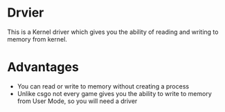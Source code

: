 # Drvier
This is a Kernel driver which gives you the ability of reading and writing to memory from kernel.

# Advantages
- You can read or write to memory without creating a process
- Unlike csgo not every game gives you the ability to write to memory from User Mode, so you will need a driver
